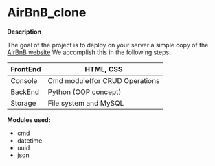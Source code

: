 # AirBnB_clone

**Description**

The goal of the project is to deploy on your server a simple copy of the [AirBnB website](https://www.airbnb.com/)
We accomplish this in the following steps:

| FrontEnd | HTML, CSS | 
|----------|-----------|
| Console | Cmd module(for CRUD Operations |  
| BackEnd | Python (OOP concept) |
| Storage | File system and MySQL |

**Modules used:**
- cmd
- datetime
- uuid
- json
